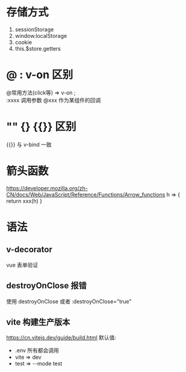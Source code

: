 

# 存储方式
1. sessionStorage
2. window.localStorage
3. cookie
4. this.$store.getters


# @ : v-on 区别
@常用方法(click等) => v-on ;   
:xxxx 调用参数
@xxx 作为某组件的回调

# "" {} {{}} 区别

{{}} 与 v-bind 一致
  
# 箭头函数
https://developer.mozilla.org/zh-CN/docs/Web/JavaScript/Reference/Functions/Arrow_functions
h => {
    return xxx(h)
}

# 语法
## v-decorator
vue 表单验证


## destroyOnClose 报错
使用 destroyOnClose 或者 :destroyOnClose="true"

## vite 构建生产版本
https://cn.vitejs.dev/guide/build.html
默认值:  
+ .env 所有都会调用
+ vite => dev
+ test => --mode test




























































